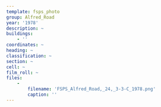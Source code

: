```yaml
---
template: fsps_photo
group: Alfred_Road
year: '1978'
description: ~
buildings:
    - ''
coordinates: ~
heading: ~
classification: ~
section: ~
cell: ~
film_roll: ~
files:
    -
        filename: 'FSPS_Alfred_Road,_24,_3-3-C_1978.png'
        caption: ''
---
```

